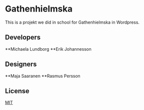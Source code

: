 # Gathenhielmska

This is a projekt we did in school for Gathenhielmska in Wordpress.

## Developers
**Michaela Lundborg
**Erik Johannesson

## Designers
**Maja Saaranen
**Rasmus Persson

## License

[MIT](LICENSE) 
